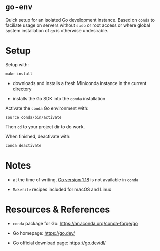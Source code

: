 # `go-env`

Quick setup for an isolated Go development instance. Based on `conda` to faciliate usage on servers without `sudo` or root access or where global system installation of `go` is otherwise undesirable.

# Setup

Setup with:

```
make install
```

- downloads and installs a fresh Miniconda instance in the current directory

- installs the Go SDK into the `conda` installation

Activate the `conda` Go environment with:

```
source conda/bin/activate
```

Then `cd` to your project dir to do work.

When finished, deactivate with:

```
conda deactivate
```

# Notes

- at the time of writing, [Go version 1.18](https://go.dev/blog/go1.18) is not available in `conda`

- `Makefile` recipes included for macOS and Linux

# Resources & References

- `conda` package for Go: https://anaconda.org/conda-forge/go

- Go homepage: https://go.dev/

- Go official download page: https://go.dev/dl/

